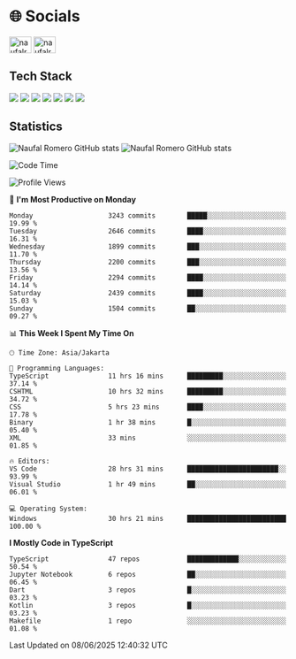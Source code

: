 <h1 align="">🌐 Socials</h1>
<p align="left">
<a href="https://linkedin.com/in/naufal-romero-putra-pratama-9ab816177/" target="blank"><img align="center" src="https://raw.githubusercontent.com/rahuldkjain/github-profile-readme-generator/master/src/images/icons/Social/linked-in-alt.svg" alt="naufalromero" height="30" width="40" /></a>
<a href="https://instagram.com/naufalromero" target="blank"><img align="center" src="https://raw.githubusercontent.com/rahuldkjain/github-profile-readme-generator/master/src/images/icons/Social/instagram.svg" alt="naufalromero" height="30" width="40" /></a>
</p>


<h2 align="">Tech Stack</h2>
<div align="">
  <img src="https://img.shields.io/badge/next.js-000000?style=for-the-badge&logo=nextdotjs&logoColor=white"/>
 <img src="https://img.shields.io/badge/typescript-%23007ACC.svg?style=for-the-badge&logo=typescript&logoColor=white"/>
 <img src="https://img.shields.io/badge/react-%2320232a.svg?style=for-the-badge&logo=react&logoColor=%2361DAFB"/>
 <img src="https://img.shields.io/badge/tailwindcss-%2338B2AC.svg?style=for-the-badge&logo=tailwind-css&logoColor=white"/>
 <img src="https://img.shields.io/badge/Prisma-3982CE?style=for-the-badge&logo=Prisma&logoColor=white"/>
 <img src="https://img.shields.io/badge/javascript-%23323330.svg?style=for-the-badge&logo=javascript&logoColor=%23F7DF1E"/>
 <img src="https://img.shields.io/badge/java-%23ED8B00.svg?style=for-the-badge&logo=openjdk&logoColor=white"/>
</div>


<h2 align="">Statistics</h2>
<div align="">
<img src="https://github-readme-stats-xi-nine-74.vercel.app/api?username=romves&show_icons=true&theme=tokyonight&include_all_commits=true&count_private=true" alt="Naufal Romero GitHub stats"/>
<img src="https://github-readme-stats-xi-nine-74.vercel.app/api/top-langs/?username=romves&theme=tokyonight&hide_border=false&include_all_commits=true&count_private=true&layout=compact" alt="Naufal Romero GitHub stats"/>
</div>

<!--START_SECTION:waka-->
![Code Time](http://img.shields.io/badge/Code%20Time-2%2C519%20hrs%2029%20mins-blue)

![Profile Views](http://img.shields.io/badge/Profile%20Views-2-blue)

📅 **I'm Most Productive on Monday** 

```text
Monday                   3243 commits        █████░░░░░░░░░░░░░░░░░░░░   19.99 % 
Tuesday                  2646 commits        ████░░░░░░░░░░░░░░░░░░░░░   16.31 % 
Wednesday                1899 commits        ███░░░░░░░░░░░░░░░░░░░░░░   11.70 % 
Thursday                 2200 commits        ███░░░░░░░░░░░░░░░░░░░░░░   13.56 % 
Friday                   2294 commits        ████░░░░░░░░░░░░░░░░░░░░░   14.14 % 
Saturday                 2439 commits        ████░░░░░░░░░░░░░░░░░░░░░   15.03 % 
Sunday                   1504 commits        ██░░░░░░░░░░░░░░░░░░░░░░░   09.27 % 
```


📊 **This Week I Spent My Time On** 

```text
🕑︎ Time Zone: Asia/Jakarta

💬 Programming Languages: 
TypeScript               11 hrs 16 mins      █████████░░░░░░░░░░░░░░░░   37.14 % 
CSHTML                   10 hrs 32 mins      █████████░░░░░░░░░░░░░░░░   34.72 % 
CSS                      5 hrs 23 mins       ████░░░░░░░░░░░░░░░░░░░░░   17.78 % 
Binary                   1 hr 38 mins        █░░░░░░░░░░░░░░░░░░░░░░░░   05.40 % 
XML                      33 mins             ░░░░░░░░░░░░░░░░░░░░░░░░░   01.85 % 

🔥 Editors: 
VS Code                  28 hrs 31 mins      ███████████████████████░░   93.99 % 
Visual Studio            1 hr 49 mins        ██░░░░░░░░░░░░░░░░░░░░░░░   06.01 % 

💻 Operating System: 
Windows                  30 hrs 21 mins      █████████████████████████   100.00 % 
```

**I Mostly Code in TypeScript** 

```text
TypeScript               47 repos            █████████████░░░░░░░░░░░░   50.54 % 
Jupyter Notebook         6 repos             ██░░░░░░░░░░░░░░░░░░░░░░░   06.45 % 
Dart                     3 repos             █░░░░░░░░░░░░░░░░░░░░░░░░   03.23 % 
Kotlin                   3 repos             █░░░░░░░░░░░░░░░░░░░░░░░░   03.23 % 
Makefile                 1 repo              ░░░░░░░░░░░░░░░░░░░░░░░░░   01.08 % 
```




 Last Updated on 08/06/2025 12:40:32 UTC
<!--END_SECTION:waka-->
